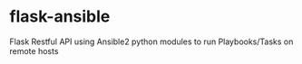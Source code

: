 # flask-ansible
Flask Restful API using Ansible2 python modules to run Playbooks/Tasks on remote hosts
